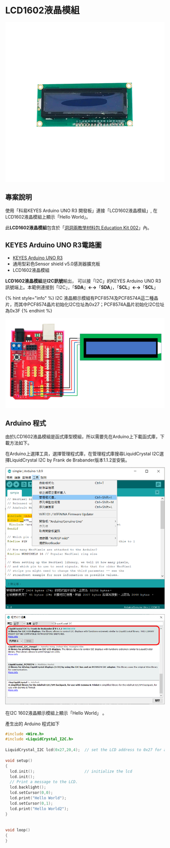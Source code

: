 # LCD1602液晶模組

![](../../.gitbook/assets/01%20%289%29.png)

## 專案說明

使用「科易KEYES Arduino UNO R3 開發板」連接「LCD1602液晶模組」, 在LCD1602液晶模組上顯示「Hello World」。

此**LCD1602液晶模組**包含於「[洞洞兩教學材料包 Education Kit 002](https://www.robotkingdom.com.tw/product/rk-education-kit-002/)」內。

## KEYES Arduino UNO R3電路圖

* [KEYES Arduino UNO R3 
  ](https://www.robotkingdom.com.tw/product/keyes-uno-r3/)
* 通用型彩色Sensor shield v5.0感測器擴充板
* LCD1602液晶模組

**LCD1602液晶模組**是**I2C訊號**輸出， 可以接「I2C」的KEYES Arduino UNO R3訊號端上。本範例連接到「I2C」，「**SDA**」**←→**「**SDA**」，「**SCL**」**←→**「**SCL**」

{% hint style="info" %}
I2C 液晶顯示模組有PCF8574及PCF8574A這二種晶片，而其中PCF8574晶片初始化I2C位址為0x27；PCF8574A晶片初始化I2C位址為0x3F
{% endhint %}

![](../../.gitbook/assets/02%20%2810%29.png)

## Arduino 程式

由於LCD1602液晶模組是函式庫型模組，所以需要先在Arduino上下載函式庫，下載方法如下。

在Arduino上選擇工具，選擇管理程式庫，在管理程式庫搜尋LiquidCrystal I2C選擇LiquidCrystal I2C by Frank de Brabander版本1.1.2並安裝。

![](../../.gitbook/assets/03%20%285%29.png)

![](../../.gitbook/assets/04%20%281%29.png)

在I2C 1602液晶顯示模組上顯示「Hello World」 。


產生出的 Arduino 程式如下

```c
#include <Wire.h> 
#include <LiquidCrystal_I2C.h>

LiquidCrystal_I2C lcd(0x27,20,4);  // set the LCD address to 0x27 for a 16 chars and 2 line display

void setup()
{
  lcd.init();                      // initialize the lcd 
  lcd.init();
  // Print a message to the LCD.
  lcd.backlight();
  lcd.setCursor(0,0);
  lcd.print("Hello World");
  lcd.setCursor(0,1);
  lcd.print("Hello World2");
}


void loop()
{
}

```



